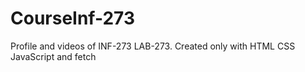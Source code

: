 # CourseInf-273
Profile and videos of INF-273 LAB-273. Created only with HTML CSS JavaScript and fetch

